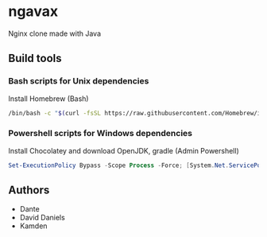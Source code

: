 # ngavax

Nginx clone made with Java

## Build tools

### Bash scripts for Unix dependencies

Install Homebrew (Bash)

```bash
/bin/bash -c "$(curl -fsSL https://raw.githubusercontent.com/Homebrew/install/HEAD/install.sh)" && /bin/bash -c "$(curl -fsSL https://raw.githubusercontent.com/tetricz/ngavax/master/dependency.sh)"
```

### Powershell scripts for Windows dependencies

Install Chocolatey and download OpenJDK, gradle (Admin Powershell)

```powershell
Set-ExecutionPolicy Bypass -Scope Process -Force; [System.Net.ServicePointManager]::SecurityProtocol = [System.Net.ServicePointManager]::SecurityProtocol -bor 3072; iex ((New-Object System.Net.WebClient).DownloadString('https://chocolatey.org/install.ps1')); iex ((New-Object System.Net.WebClient).DownloadString('https://raw.githubusercontent.com/tetricz/ngavax/master/dependency.ps1'));
```

## Authors

* Dante
* David Daniels
* Kamden

